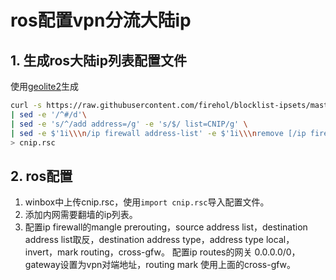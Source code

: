 # ros配置vpn分流大陆ip

## 1. 生成ros大陆ip列表配置文件

使用[geolite2](https://github.com/firehol/blocklist-ipsets/tree/master/geolite2_country)生成

```bash
curl -s https://raw.githubusercontent.com/firehol/blocklist-ipsets/master/geolite2_country/country_cn.netset \
| sed -e '/^#/d'\
| sed -e 's/^/add address=/g' -e 's/$/ list=CNIP/g' \
| sed -e $'1i\\\n/ip firewall address-list' -e $'1i\\\nremove [/ip firewall address-list find list=CNIP]' -e $'1i\\\nadd address=10.0.0.0/8 list=CNIP comment=private-network' -e $'1i\\\nadd address=172.16.0.0/12 list=CNIP comment=private-network' -e $'1i\\\nadd address=192.168.0.0/16 list=CNIP comment=private-network' \
> cnip.rsc
```

## 2. ros配置

1. winbox中上传cnip.rsc，使用```import cnip.rsc```导入配置文件。
2. 添加内网需要翻墙的ip列表。
3. 配置ip firewall的mangle
prerouting，source address list，destination address list取反，destination address type，address type local，invert，mark routing，cross-gfw。
配置ip routes的网关
0.0.0.0/0，gateway设置为vpn对端地址，routing mark 使用上面的cross-gfw。
